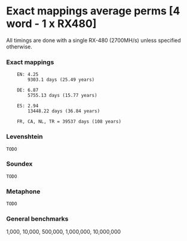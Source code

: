 # Exact mappings average perms [4 word - 1 x RX480]

All timings are done with a single RX-480 (2700MH/s) unless specified otherwise.


### Exact mappings
```
    EN: 4.25    
        9303.1 days (25.49 years)

    DE: 6.87
        5755.13 days (15.77 years)

    ES: 2.94
        13448.22 days (36.84 years)

    FR, CA, NL, TR = 39537 days (108 years)
```

### Levenshtein 
    
    TODO

### Soundex

    TODO

### Metaphone

    TODO

### General benchmarks

1,000, 10,000, 500,000, 1,000,000, 10,000,000
